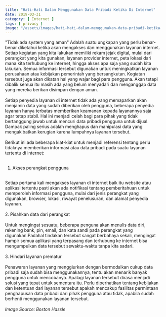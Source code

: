 ```yaml
---
title: "Hati-Hati Dalam Menggunakan Data Pribadi Ketika Di Internet"
date: 2019-03-31
category: [ Internet ]
tags: [ privacy ]
image: "/assets/images/hati-hati-dalam-menggunakan-data-pribadi-ketika-di-internet.jpg"
---
```

"Tidak ada system yang aman" Adalah suatu ungkapan yang perlu benar-benar diketahui ketika akan mengakses dan menggunakan layanan internet. Setiap kegiatan yang kita lakukan memiliki rekam jejak digital, mulai dari perangkat yang kita gunakan, layanan provider internet, peta lokasi dari mana kita terhubung ke internet, hingga akses apa saja yang sudah kita lakukan. Semua informasi tersebut digunakan untuk meningkatkan layanan perusahaan atau kebijakan pemerintah yang bersangkutan. Kegiatan tersebut juga akan dikatan hal yang wajar bagi para pengguna. Akan tetapi dibalik semua itu masih ada yang belum menyadari dan menganggap data yang mereka berikan disimpan dengan aman.<br />
<br />
Setiap penyedia layanan di internet tidak ada yang memaparkan akan menjamin data yang sudah diberikan oleh pengguna, beberapa penyedia layanan hanya terbatas memberikan keamanan kepada layanannya saja agar tetap stabil. Hal ini menjadi celah bagi para pihak yang tidak bertanggung jawab untuk mencuri data pribadi pengguna untuk dijual. Dampak paling serius adalah menghapus dan manipulasi data yang mengakibatkan kerugian karena lumpuhnya layanan tersebut.<br />
<br />
Berikut ini ada beberapa kiat-kiat untuk menjadi referensi tentang perlu tidaknya memberikan informasi atau data pribadi pada suatu layanan tertentu di internet: <br />
<br />
1. Akses perangkat pengguna<br />
<br />
Setiap pertama kali mengakses layanan di internet baik itu website atau aplikasi tertentu pasti akan ada notifikasi tentang pemberitahuan untuk memperoleh informasi pengguna, mulai dari jenis perangkat yang digunakan, browser, lokasi, riwayat penelusuran, dan alamat penyedia layanan. <br />
<br />
2. Pisahkan data dari perangkat<br />
<br />
Untuk mengingat sesuatu, beberapa penguna akan menulis data diri, rekening bank, pin, email, dan kata sandi pada perangkat yang digunakan.Padahal tindakan tersebut sangat berbahaya sekali, mengingat hampir semua aplikasi yang terpasang dan terhubung ke internet bisa mengumpulkan data tersebut sewaktu-waktu tanpa kita sadari.<br />
<br />
3. Hindari layanan prematur<br />
<br />
 Penawaran layanan yang menggiurkan dengan bermodalkan cukup data pribadi saja sudah bisa menggunakannya, tentu akan menarik banyak pengguna untuk 
mencobanya. Apalagi layanan tersebut dirasa menjadi solusi yang tepat untuk sementara itu. Perlu diperhatikan tentang kebijakan dan ketentuan dari layanan tersebut apakah mencakup fasilitas permintaan penghapusan data pribadi dari pihak pengguna atau tidak, apabila sudah berhenti menggunakan layanan tersebut.<br />
<br />
<i>Image Source: Boston Hassle</i>
